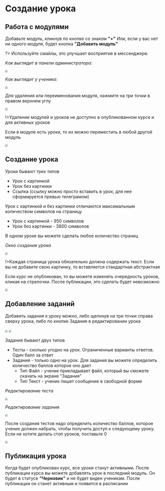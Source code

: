# Создание урока



## Работа с модулями

Добавьте модуль, кликнув по кнопке со знаком **"+"** Или, если у вас нет ни одного модуля, будет кнопка **"Добавить модуль"**



?> Используйте смайлы, это улучшает восприятие в мессенджере.



*Как выглядит в панели администратора:*



<img src="https://storage.yandexcloud.net/kampus-help/lessons-and-modules.png" style="zoom:50%;" />



*Как выглядит у ученика:*

<img src="https://storage.yandexcloud.net/kampus-help/modules-lessons-bot.png" style="zoom:50%;" />



Для удаления или переименования модуля, нажмите на три точки в правом верхнем углу



<img src="https://storage.yandexcloud.net/kampus-help/module-menu.png" style="zoom:50%;" />



!>Удаление модулей и уроков не доступно в опубликованном курсе и для активных уроков



Если в модуле есть уроки, то их можно переместить в любой другой модуль

<img src="https://storage.yandexcloud.net/kampus-help/module-delete.png" style="zoom:50%;" />



## Создание урока

Уроки бывают трех типов

- Урок с картинкой
- Урок без картинки
- Ссылка (ссылку можно просто вставить в урок, для нее сформируется превью телеграмом)

Урок с картинкой и без картинки отличаются максимальным количеством символов на страницу

- Урок с картинкой - 950 символов
- Урок без картинки - 3800 символов

В одном уроке вы можете сделать любое количество страниц



*Окно создания урока*

<img src="https://storage.yandexcloud.net/kampus-help/lesson-create.png" style="zoom:50%;" />

!>Каждая страница урока обязательно должна содержать текст. Если вы не добавите свою картинку, то вставляется стандартная абстрактная

Если курс не опубликован, то вы можете изменять очередность уроков, кликая на стрелочки. После публикации, это сделать будет невозможно

<img src="https://storage.yandexcloud.net/kampus-help/lesson-order.png" style="zoom:50%;" />

## Добавление заданий

Добавить задания к уроку можно, либо щелкнув на три точки справа сверху урока, либо по кнопке Задания в редактировании урока

<img src="https://storage.yandexcloud.net/kampus-help/lesson-tasks1.png" style="zoom:50%;" />



<img src="https://storage.yandexcloud.net/kampus-help/lesson-tasks2.png" style="zoom:50%;" />



Задания бывают двух типов

- Тесты - сколько угодно на урок. Ограниченные варианты ответов. Один балл за ответ
- Задания - только одно на урок. Для задания вы можете определить количество баллов которое оно дает
  - Тип Файл - ученик прикладывает файл, который вы сможете скачать на экране "Задания"
  - Тип Текст - ученик пишет сообщение в свободной форме



*Редактирование теста*

<img src="https://storage.yandexcloud.net/kampus-help/lesson-tests.png" style="zoom:50%;" />



*Редактирование задания*

<img src="https://storage.yandexcloud.net/kampus-help/lessons-task.png" style="zoom:50%;" />



После создания тестов надо определить количество баллов, которое ученик должен набрать, чтобы получить доступ к следующему уроку. Если не хотите делать стоп уроков, поставьте 0

<img src="https://storage.yandexcloud.net/kampus-help/lesson-task-settings.png" style="zoom:50%;" />

## Публикация урока

Когда будет опубликован курс, все уроки станут активными. После публикации курса вы можете добавлять урок в последний модуль. Он будет в статусе **"Черновик"** и не будет виден ученикам. После публикации он станет активным и появится в расписании

